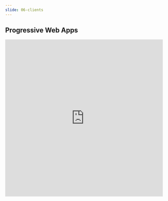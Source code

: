 ```yaml
---
slide: 06-clients
---
```


## Progressive Web Apps

<iframe frameborder="0" width="100%" height="500px" src="https://repl.it/@BillJr99/pwa-example-static#index.html?lite=true"></iframe>
